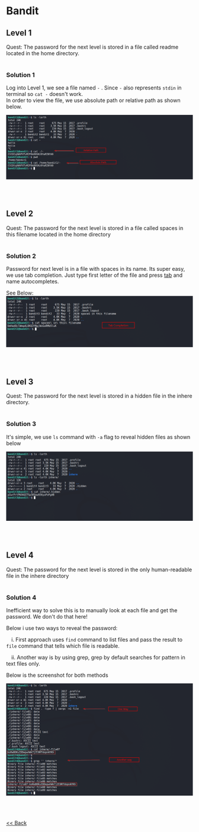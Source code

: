 # Bandit

## Level 1
<span id=purple>Quest:</span> The password for the next level is stored in a file called readme located in the home directory.
<br/><br/>
### Solution 1
Log into Level 1, we see a file named `-` . Since `-` also represents `stdin` in terminal so `cat -` doesn't work.<br/>
In order to view the file, we use absolute path or relative path as shown below.

![Level 1 Image](./images/Level1.png)

<br/>
<br/>

## Level 2
<span id=purple>Quest:</span> The password for the next level is stored in a file called spaces in this filename located in the home directory
<br/><br/>
### Solution 2

Password for next level is in a file with spaces in its name. Its super easy, we use tab completion. Just type first letter of the file and press <u>tab</u> and name autocompletes.<br/>

See Below:
![Level 2 Image](./images/Level2.png)

<br/>
<br/>

## Level 3
<span id=purple>Quest:</span> The password for the next level is stored in a hidden file in the inhere directory.
<br/><br/>
### Solution 3
It's simple, we use `ls` command with `-a` flag to reveal hidden files as shown below

![Level 3 Image](./images/Level3.png)

<br/>
<br/>

## Level 4
<span id=purple>Quest:</span> The password for the next level is stored in the only human-readable file in the inhere directory
<br/><br/>
### Solution 4
Inefficient way to solve this is to manually look at each file and get the password. We don't do that here!

Below i use two ways to reveal the password:

  i. First approach uses `find` command to list files and pass the result to `file` command that tells which file is readable.<br/>

  ii. Another way is by using grep, grep by default searches for pattern in text files only. 

Below is the screenshot for both methods

![Level 4 Image](./images/Level4.png)

<br/>
<br/>

[<< Back](https://grey-fish.github.io/Bandit/index.html)
